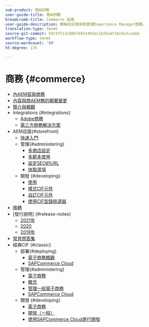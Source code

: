 ```yaml
---
sub-product: 商AEM務
user-guide-title: 商AEM務
breadcrumb-title: Commerce 指南
user-guide-description: 瞭解如何使用和管理Experience Manager商務。
translation-type: tm+mt
source-git-commit: 59c9f513c80bfd453493ec1b26adf18c6a3ca4eb
workflow-type: tm+mt
source-wordcount: '99'
ht-degree: 13%

---
```



# 商務 {#commerce}

+ [內AEM容與商務](/help/commerce/home.md)
+ [內容與商AEM務的顯著變更](cif/changes.md)
+ [簡介與概觀](cif/introduction.md)
+ Integrations {#integrations}
   + [Adobe商務](cif/integrating/magento.md)
   + [第三方商務解決方案](cif/integrating/third-party.md)
+ AEM店面{#storefront}
   + [快速入門](cif/getting-started.md)
   + 管理{#administering}
      + [多商店設定](cif/configuring/multi-store-setup.md)
      + [多範本使用](cif/configuring/multi-template-usage.md)
      + [設定SEO的URL](cif/configuring/advanced-url-configuration.md)
      + [快取選項](cif/configuring/caching.md)
   + 開發 {#developing}
      + [使用](cif/develop.md)
      + [樣式CIF元件](cif/customizing/style-cif-component.md)
      + [自訂CIF元件](cif/customizing/customize-cif-components.md)
      + [使用CIF型錄挑選器](cif/customizing/use-cif-pickers.md)
+ [移轉](cif/migration.md)
+ [發行說明] {#release-notes}
   + [2021年](cif/release-notes/release-notes-2021.md)
   + [2020](cif/release-notes/release-notes-2020.md)
   + [2019年](cif/release-notes/release-notes-2019.md)
+ [常見問答集](cif/faq.md)
+ 經典CIF {#classic}
   + 部署{#deploying}
      + [電子商務概觀](/help/commerce/cif-classic/deploying/ecommerce.md)
      + [SAPCommerce Cloud](/help/commerce/cif-classic/deploying/sap-commerce-cloud.md)
   + 管理{#administering}
      + [電子商務](/help/commerce/cif-classic/administering/ecommerce.md)
      + [概念](/help/commerce/cif-classic/administering/concepts.md)
      + [管理一般電子商務](/help/commerce/cif-classic/administering/generic.md)
      + [SAPCommerce Cloud](/help/commerce/cif-classic/administering/sap-commerce-cloud.md)
   + 開發 {#developing}
      + [電子商務](/help/commerce/cif-classic/developing/ecommerce.md)
      + [開發（一般）](/help/commerce/cif-classic/developing/generic.md)
      + [使用SAPCommerce Cloud進行開發](/help/commerce/cif-classic/developing/sap-commerce-cloud.md)
